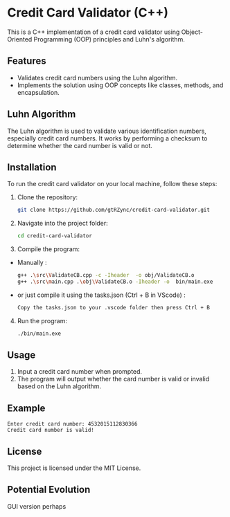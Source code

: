 # Credit Card Validator (C++)

This is a C++ implementation of a credit card validator using Object-Oriented Programming (OOP) principles and Luhn's algorithm.

## Features

- Validates credit card numbers using the Luhn algorithm.
- Implements the solution using OOP concepts like classes, methods, and encapsulation.

## Luhn Algorithm

The Luhn algorithm is used to validate various identification numbers, especially credit card numbers. It works by performing a checksum to determine whether the card number is valid or not.

## Installation

To run the credit card validator on your local machine, follow these steps:

1. Clone the repository:
   ```bash
   git clone https://github.com/gtRZync/credit-card-validator.git
   ```

2. Navigate into the project folder:
   ```bash
   cd credit-card-validator
   ```

3. Compile the program:
- Manually : 
   ```bash
   g++ .\src\ValidateCB.cpp -c -Iheader  -o obj/ValidateCB.o
   g++ .\src\main.cpp .\obj\ValidateCB.o -Iheader -o  bin/main.exe
   ```
- or just compile it using the tasks.json (Ctrl + B in VScode) :
    ```bash
    Copy the tasks.json to your .vscode folder then press Ctrl + B
    ```

4. Run the program:
   ```bash
   ./bin/main.exe
   ```

## Usage

1. Input a credit card number when prompted.
2. The program will output whether the card number is valid or invalid based on the Luhn algorithm.

## Example

```
Enter credit card number: 4532015112830366
Credit card number is valid!
```

## License

This project is licensed under the MIT License.

## Potential Evolution 

GUI version perhaps

